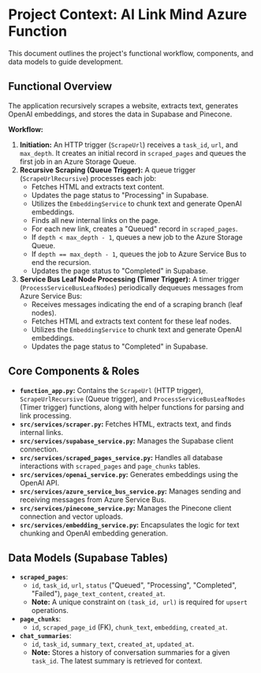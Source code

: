 # Project Context: AI Link Mind Azure Function

This document outlines the project's functional workflow, components, and data models to guide development.

## Functional Overview

The application recursively scrapes a website, extracts text, generates OpenAI embeddings, and stores the data in Supabase and Pinecone.

**Workflow:**
1.  **Initiation:** An HTTP trigger (`ScrapeUrl`) receives a `task_id`, `url`, and `max_depth`. It creates an initial record in `scraped_pages` and queues the first job in an Azure Storage Queue.
2.  **Recursive Scraping (Queue Trigger):** A queue trigger (`ScrapeUrlRecursive`) processes each job:
    *   Fetches HTML and extracts text content.
    *   Updates the page status to "Processing" in Supabase.
    *   Utilizes the `EmbeddingService` to chunk text and generate OpenAI embeddings.
    *   Finds all new internal links on the page.
    *   For each new link, creates a "Queued" record in `scraped_pages`.
    *   If `depth < max_depth - 1`, queues a new job to the Azure Storage Queue.
    *   If `depth == max_depth - 1`, queues the job to Azure Service Bus to end the recursion.
    *   Updates the page status to "Completed" in Supabase.
3.  **Service Bus Leaf Node Processing (Timer Trigger):** A timer trigger (`ProcessServiceBusLeafNodes`) periodically dequeues messages from Azure Service Bus:
    *   Receives messages indicating the end of a scraping branch (leaf nodes).
    *   Fetches HTML and extracts text content for these leaf nodes.
    *   Utilizes the `EmbeddingService` to chunk text and generate OpenAI embeddings.
    *   Updates the page status to "Completed" in Supabase.

## Core Components & Roles

*   **`function_app.py`:** Contains the `ScrapeUrl` (HTTP trigger), `ScrapeUrlRecursive` (Queue trigger), and `ProcessServiceBusLeafNodes` (Timer trigger) functions, along with helper functions for parsing and link processing.
*   **`src/services/scraper.py`:** Fetches HTML, extracts text, and finds internal links.
*   **`src/services/supabase_service.py`:** Manages the Supabase client connection.
*   **`src/services/scraped_pages_service.py`:** Handles all database interactions with `scraped_pages` and `page_chunks` tables.
*   **`src/services/openai_service.py`:** Generates embeddings using the OpenAI API.
*   **`src/services/azure_service_bus_service.py`:** Manages sending and receiving messages from Azure Service Bus.
*   **`src/services/pinecone_service.py`:** Manages the Pinecone client connection and vector uploads.
*   **`src/services/embedding_service.py`:** Encapsulates the logic for text chunking and OpenAI embedding generation.

## Data Models (Supabase Tables)

*   **`scraped_pages`**:
    *   `id`, `task_id`, `url`, `status` ("Queued", "Processing", "Completed", "Failed"), `page_text_content`, `created_at`.
    *   **Note:** A unique constraint on `(task_id, url)` is required for `upsert` operations.
*   **`page_chunks`**:
    *   `id`, `scraped_page_id` (FK), `chunk_text`, `embedding`, `created_at`.
*   **`chat_summaries`**:
    *   `id`, `task_id`, `summary_text`, `created_at`, `updated_at`.
    *   **Note:** Stores a history of conversation summaries for a given `task_id`. The latest summary is retrieved for context.
